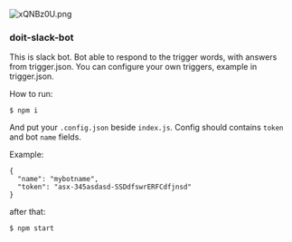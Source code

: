 ![xQNBz0U.png](http://i.imgur.com/xQNBz0U.png)
### doit-slack-bot

This is slack bot. Bot able to respond to the trigger words, with answers from trigger.json.
You can configure your own triggers, example in trigger.json.

How to run:
```
$ npm i
```
And put your `.config.json` beside `index.js`.
Config should contains `token` and bot `name` fields.

Example:

```
{
  "name": "mybotname",
  "token": "asx-345asdasd-SSDdfswrERFCdfjnsd"
}
```
after that:

```
$ npm start
```
